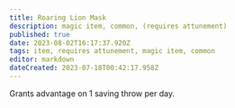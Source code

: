 ```yaml
---
title: Roaring Lion Mask
description: magic item, common, (requires attunement)
published: true
date: 2023-08-02T16:17:37.920Z
tags: item, requires attunement, magic item, common
editor: markdown
dateCreated: 2023-07-18T00:42:17.958Z
---
```


Grants advantage on 1 saving throw per day.
